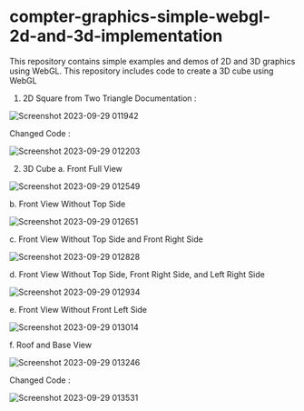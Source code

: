 # compter-graphics-simple-webgl-2d-and-3d-implementation
This repository contains simple examples and demos of 2D and 3D graphics using WebGL. This repository includes code to create a 3D cube using WebGL

1.	2D Square from Two Triangle
Documentation :
 
![Screenshot 2023-09-29 011942](https://github.com/RuleLuluDamara/compter-graphics-simple-webgl-2d-and-3d-implementation/assets/105763198/a69156d5-d0a8-4353-a41c-630f586c0720)

Changed Code :

 ![Screenshot 2023-09-29 012203](https://github.com/RuleLuluDamara/compter-graphics-simple-webgl-2d-and-3d-implementation/assets/105763198/86e49f63-3857-4adc-a57a-ba922ae69609)

2.	3D Cube 
a.	Front  Full View

![Screenshot 2023-09-29 012549](https://github.com/RuleLuluDamara/compter-graphics-simple-webgl-2d-and-3d-implementation/assets/105763198/d0e33fdb-91e6-4885-bd83-4d0f244a7814)

 
b.	Front View Without Top Side

 ![Screenshot 2023-09-29 012651](https://github.com/RuleLuluDamara/compter-graphics-simple-webgl-2d-and-3d-implementation/assets/105763198/21245ee4-c65c-4824-963f-b7af26445d64)


c.	Front View Without Top Side and Front Right Side

 ![Screenshot 2023-09-29 012828](https://github.com/RuleLuluDamara/compter-graphics-simple-webgl-2d-and-3d-implementation/assets/105763198/87a9614c-b49a-44d7-877a-a9a1ea8c5e5e)


d.	Front View Without Top Side, Front Right Side, and Left Right Side

 ![Screenshot 2023-09-29 012934](https://github.com/RuleLuluDamara/compter-graphics-simple-webgl-2d-and-3d-implementation/assets/105763198/753ec9d1-7274-45ff-85d0-2fa347464372)


e.	Front View Without Front Left Side

![Screenshot 2023-09-29 013014](https://github.com/RuleLuluDamara/compter-graphics-simple-webgl-2d-and-3d-implementation/assets/105763198/3ae85c62-d0f3-4545-8e56-0c8462edec23)


f.	Roof and Base View

![Screenshot 2023-09-29 013246](https://github.com/RuleLuluDamara/compter-graphics-simple-webgl-2d-and-3d-implementation/assets/105763198/e91aad2a-7da5-4a01-9a3b-e19baec3b0a7)

Changed Code :

![Screenshot 2023-09-29 013531](https://github.com/RuleLuluDamara/compter-graphics-simple-webgl-2d-and-3d-implementation/assets/105763198/ffafa50d-bc60-46cb-b292-2c2864406e1b)
